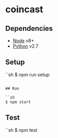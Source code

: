 # coincast

## Dependencies

- [Node](https://nodejs.org/) v8+
- [Python](https://python.org/) v2.7

## Setup

``sh
$ npm run setup
```

## Run

``sh
$ npm start
```

## Test

``sh
$ npm test
```
